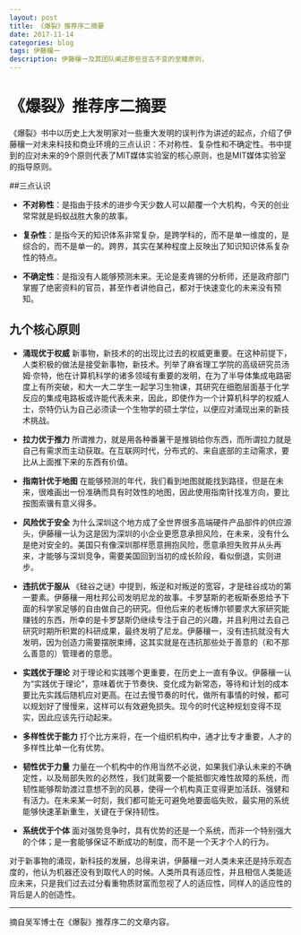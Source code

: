 ```yaml
---
layout: post
title: 《爆裂》推荐序二摘要
date: 2017-11-14
categories: blog
tags: 伊藤穰一
description: 伊藤穰一及其团队阐述那些亘古不变的至臻原则，
---
```

# 《爆裂》推荐序二摘要
《爆裂》书中以历史上大发明家对一些重大发明的误判作为讲述的起点，介绍了伊藤穰一对未来科技和商业环境的三点认识：不对称性、复杂性和不确定性。书中提到的应对未来的9个原则代表了MIT媒体实验室的核心原则，也是MIT媒体实验室的指导原则。

##三点认识
- **不对称性**：是指由于技术的进步今天少数人可以颠覆一个大机构，今天的创业常常就是蚂蚁战胜大象的故事。

- **复杂性**：是指今天的知识体系非常复杂，是跨学科的，而不是单一维度的，是综合的，而不是单一的。跨界，其实在某种程度上反映出了知识知识体系复杂性的特点。

- **不确定性**：是指没有人能够预测未来。无论是麦肯锡的分析师，还是政府部门掌握了绝密资料的官员，甚至作者讲他自己，都对于快速变化的未来没有预知。

## 九个核心原则

- **涌现优于权威**
新事物，新技术的的出现比过去的权威更重要。在这种前提下，人类积极的做法是接受新事物，新技术。列举了麻省理工学院的高级研究员汤姆·奈特，他在计算机科学的诸多领域有重要的发明，在为了半导体集成电路密度上有所突破，和大一大二学生一起学习生物课，其研究在细胞层面基于化学反应的集成电路板或许能代表未来，因此，即使作为一个计算机科学的权威人士，奈特仍认为自己必须读一个生物学的硕士学位，以便应对涌现出来的新技术挑战。

- **拉力优于推力**
所谓推力，就是用各种番薯干是推销给你东西，而所谓拉力就是自己有需求而主动获取。在互联网时代，分布式的、来自底部的主动需求，要比从上面推下来的东西有价值。

- **指南针优于地图**
在能够预测的年代，我们看到地图就能找到路径，但是在未来，很难画出一份准确而具有时效性的地图，因此使用指南针找准方向，要比按图索骥有意义得多。

- **风险优于安全**
为什么深圳这个地方成了全世界很多高端硬件产品部件的供应源头，伊藤穰一认为这是因为深圳的小企业更愿意承担风险，在未来，没有什么是绝对安全的。美国只有像深圳那样愿意拥抱风险，愿意承担失败并从头再来，才能够与深圳竞争，需要美国回到当初的成长阶段，看似倒退，实则进步。

- **违抗优于服从**
《硅谷之谜》中提到，叛逆和对叛逆的宽容，才是硅谷成功的第一要素。伊藤穰一用杜邦公司发明尼龙的故事。卡罗瑟斯的老板斯泰恩给予下面的科学家足够的自由做自己的研究。但他后来的老板博尔顿要求大家研究能赚钱的东西，所幸的是卡罗瑟斯仍继续专注于自己的兴趣，并且利用过去自己研究时期所积累的科研成果，最终发明了尼龙。伊藤穰一，没有违抗就没有大发明，因为创造力需要摆脱束缚，这其实就是在违抗那些处于善意的（和不那么善意的）管理者的意愿。

- **实践优于理论**
对于理论和实践哪个更重要，在历史上一直有争议。伊藤穰一认为“实践优于理论”，意味着优于节奏快、变化成为新常态，等待和计划的成本要比先实践后随机应对更高。在过去慢节奏的时代，做所有事情的时候，都可以规划好了慢慢来，这样可以有效避免损失。现今的时代这种规划变得不现实，因此应该先行动起来。

- **多样性优于能力**
打个比方来将，在一个组织机构中，通才比专才重要，人才的多样性比单一化有优势。

- **韧性优于力量**
力量在一个机构中的作用当然不必说，如果我们承认未来的不确定性，以及局部失败的必然性，我们就需要一个能抵御灾难性故障的系统，而韧性能够帮助渡过意想不到的风暴，使得一个机构真正变得更加活跃、强健和有活力。在未来某一时刻，我们都可能无可避免地要面临失败，最实用的系统能够快速革新重生，关键在于保持韧性。

- **系统优于个体**
面对强势竞争时，具有优势的还是一个系统，而非一个特别强大的个体；是一套能够保证不断成功的制度，而不是一个天才个人的行为。

对于新事物的涌现，新科技的发展，总得来讲，伊藤穰一对人类未来还是持乐观态度的，他认为机器还没有到取代人的时候。人类所具有适应性，并且相信人类能适应未来，只是我们过去过分看重物质财富而忽视了人的适应性，同样人的适应性的背后是人的创造性。

---------------------------------------------------------
摘自吴军博士在《爆裂》推荐序二的文章内容。


